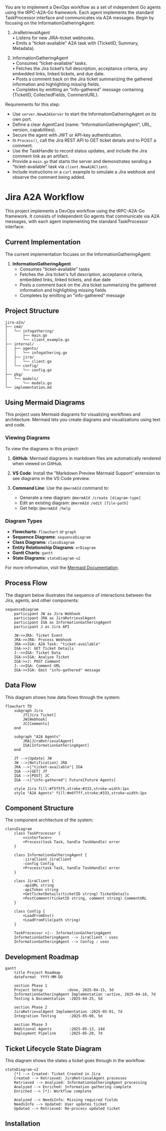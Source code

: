 You are to implement a DevOps workflow as a set of independent Go agents using the tRPC-A2A-Go framework. Each agent implements the standard TaskProcessor interface and communicates via A2A messages. Begin by focusing on the InformationGatheringAgent:

1. JiraRetrievalAgent  
   • Listens for new JIRA–ticket webhooks.  
   • Emits a “ticket-available” A2A task with {TicketID, Summary, Metadata}.  

2. InformationGatheringAgent  
   • Consumes “ticket-available” tasks.  
   • Fetches the Jira ticket’s full description, acceptance criteria, any embedded links, linked tickets, and due date.  
   • Posts a comment back on the Jira ticket summarizing the gathered information and highlighting missing fields.  
   • Completes by emitting an “info-gathered” message containing {TicketID, CollectedFields, CommentURL}.  

Requirements for this step:  
- Use `server.NewA2AServer` to start the InformationGatheringAgent on its own port.  
- Define a clear AgentCard (name: “InformationGatheringAgent”, URL, version, capabilities).  
- Secure the agent with JWT or API-key authentication.  
- In `Process()`, call the Jira REST API to GET ticket details and to POST a comment.  
- Use the TaskHandle to record status updates, and include the Jira comment link as an artifact.  
- Provide a `main.go` that starts the server and demonstrates sending a “ticket-available” task via `client.NewA2AClient`.  
- Include instructions or a `curl` example to simulate a Jira webhook and observe the comment being added.

# Jira A2A Workflow

This project implements a DevOps workflow using the tRPC-A2A-Go framework. It consists of independent Go agents that communicate via A2A messages, with each agent implementing the standard TaskProcessor interface.

## Current Implementation

The current implementation focuses on the InformationGatheringAgent:

1. **InformationGatheringAgent**
   - Consumes "ticket-available" tasks
   - Fetches the Jira ticket's full description, acceptance criteria, embedded links, linked tickets, and due date
   - Posts a comment back on the Jira ticket summarizing the gathered information and highlighting missing fields
   - Completes by emitting an "info-gathered" message

## Project Structure

```
jira-a2a/
├── cmd/
│   └── infogathering/
│       ├── main.go
│       └── client_example.go
├── internal/
│   ├── agents/
│   │   └── infogathering.go
│   ├── jira/
│   │   └── client.go
│   └── config/
│       └── config.go
├── pkg/
│   └── models/
│       └── models.go
└── implementation.md
```

## Using Mermaid Diagrams

This project uses Mermaid diagrams for visualizing workflows and architecture. Mermaid lets you create diagrams and visualizations using text and code.

### Viewing Diagrams

To view the diagrams in this project:

1. **GitHub**: Mermaid diagrams in markdown files are automatically rendered when viewed on GitHub.

2. **VS Code**: Install the "Markdown Preview Mermaid Support" extension to see diagrams in the VS Code preview.

3. **Command Line**: Use the `@mermAId` command to:
   - Generate a new diagram: `@mermAId /create [diagram-type]`
   - Edit an existing diagram: `@mermAId /edit [file-path]`
   - Get help: `@mermAId /help`

### Diagram Types

- **Flowcharts**: `flowchart` or `graph`
- **Sequence Diagrams**: `sequenceDiagram`
- **Class Diagrams**: `classDiagram`
- **Entity Relationship Diagrams**: `erDiagram`
- **Gantt Charts**: `gantt`
- **State Diagrams**: `stateDiagram-v2`

For more information, visit the [Mermaid Documentation](https://mermaid.js.org/intro/).

## Process Flow

The diagram below illustrates the sequence of interactions between the Jira, agents, and other components:

```mermaid
sequenceDiagram
    participant JW as Jira Webhook
    participant JRA as JiraRetrievalAgent
    participant IGA as InformationGatheringAgent
    participant J as Jira API
    
    JW->>JRA: Ticket Event
    JRA->>JRA: Process Webhook
    JRA->>IGA: A2A Task: "ticket-available"
    IGA->>J: GET Ticket Details
    J-->>IGA: Ticket Data
    IGA->>IGA: Analyze Ticket
    IGA->>J: POST Comment
    J-->>IGA: Comment URL
    IGA->>IGA: Emit "info-gathered" message
```

## Data Flow

This diagram shows how data flows through the system:

```mermaid
flowchart TD
    subgraph Jira
        JT[Jira Ticket]
        JW[Webhook]
        JC[Comments]
    end
    
    subgraph "A2A Agents"
        JRA[JiraRetrievalAgent]
        IGA[InformationGatheringAgent]
    end
    
    JT -->|Update| JW
    JW -->|Notification| JRA
    JRA -->|"ticket-available"| IGA
    IGA -->|GET| JT
    IGA -->|POST| JC
    IGA -->|"info-gathered"| Future[Future Agents]
    
    style Jira fill:#f5f5f5,stroke:#333,stroke-width:1px
    style "A2A Agents" fill:#e6f7ff,stroke:#333,stroke-width:1px
```

## Component Structure

The component architecture of the system:

```mermaid
classDiagram
    class TaskProcessor {
        <<interface>>
        +Process(task Task, handle TaskHandle) error
    }
    
    class InformationGatheringAgent {
        -jiraClient JiraClient
        -config Config
        +Process(task Task, handle TaskHandle) error
    }
    
    class JiraClient {
        -apiURL string
        -apiToken string
        +GetTicketDetails(ticketID string) TicketDetails
        +PostComment(ticketID string, comment string) CommentURL
    }
    
    class Config {
        +LoadFromEnv()
        +LoadFromFile(path string)
    }
    
    TaskProcessor <|-- InformationGatheringAgent
    InformationGatheringAgent --> JiraClient : uses
    InformationGatheringAgent --> Config : uses
```

## Development Roadmap

```mermaid
gantt
    title Project Roadmap
    dateFormat  YYYY-MM-DD
    
    section Phase 1
    Project Setup           :done, 2025-04-15, 3d
    InformationGatheringAgent Implementation :active, 2025-04-18, 7d
    Testing & Documentation  :2025-04-25, 5d
    
    section Phase 2
    JiraRetrievalAgent Implementation :2025-05-01, 7d
    Integration Testing      :2025-05-08, 5d
    
    section Phase 3
    Additional Agents        :2025-05-13, 14d
    Deployment Pipeline      :2025-05-20, 7d
```

## Ticket Lifecycle State Diagram

This diagram shows the states a ticket goes through in the workflow:

```mermaid
stateDiagram-v2
    [*] --> Created: Ticket Created in Jira
    Created --> Retrieved: JiraRetrievalAgent processes
    Retrieved --> Analyzed: InformationGatheringAgent processing
    Analyzed --> Enriched: Information gathering complete
    Enriched --> [*]: Workflow complete
    
    Analyzed --> NeedsInfo: Missing required fields
    NeedsInfo --> Updated: User updates ticket
    Updated --> Retrieved: Re-process updated ticket
```

## Installation
